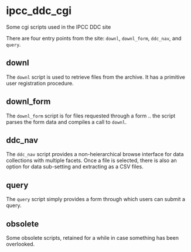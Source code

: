 # ipcc_ddc_cgi
Some cgi scripts used in the IPCC DDC site

There are four entry points from the site: `downl`, `downl_form`, `ddc_nav`, and `query`.

## downl

The `downl` script is used to retrieve files from the archive. It has a primitive user registration procedure.

## downl_form

The `downl_form` script is for files requested through a form .. the script parses the form data and compiles a call to `downl`.

## ddc_nav

The `ddc_nav` script provides a non-heierarchical browse interface for data collections with multiple facets. Once a file is selected, there is also an option for data sub-setting and extracting as a CSV files.

## query

The `query` script simply provides a form through which users can submit a query.

## obsolete

Some obsolete scripts, retained for a while in case something has been overlooked.
